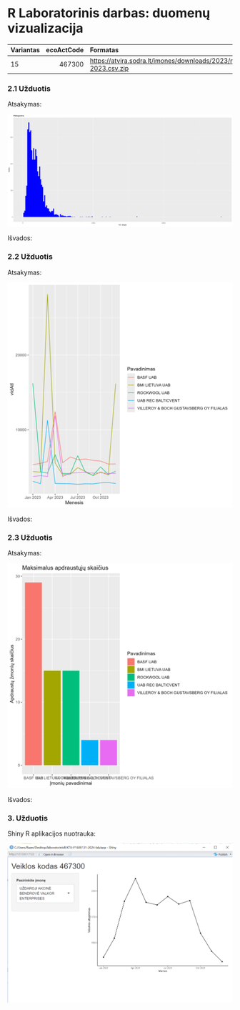 # R Laboratorinis darbas: duomenų vizualizacija

|Variantas | ecoActCode|Formatas          |
|:---------|----------:|:-----------------|
|15        |     467300|https://atvira.sodra.lt/imones/downloads/2023/monthly-2023.csv.zip|


### 2.1 Užduotis

Atsakymas:

![histograma](img/gr1.png)

Išvados:

### 2.2 Užduotis

Atsakymas:

![atlyginimai](img/top5.png)

Išvados:


### 2.3 Užduotis

Atsakymas:

![apdraustieji](img/img3.png)

Išvados:


### 3. Užduotis

Shiny R aplikacijos nuotrauka:

![shiny app](img/shiny-app.png)
